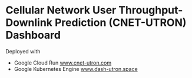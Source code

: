 # Cellular Network User Throughput-Downlink Prediction (CNET-UTRON) Dashboard

Deployed with 

* Google Cloud Run www.cnet-utron.com
* Google Kubernetes Engine www.dash-utron.space

